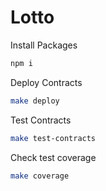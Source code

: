 # Lotto

Install Packages
```bash
npm i
```

Deploy Contracts

```bash
make deploy
```

Test Contracts

```bash
make test-contracts
```

Check test coverage

```bash
make coverage
```